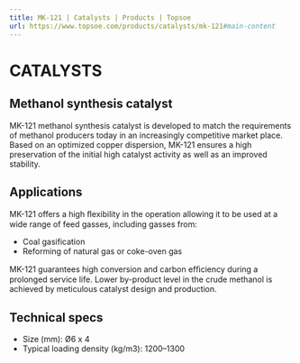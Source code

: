 ```yaml
---
title: MK-121 | Catalysts | Products | Topsoe
url: https://www.topsoe.com/products/catalysts/mk-121#main-content
---
```


# CATALYSTS

## Methanol synthesis catalyst

MK-121 methanol synthesis catalyst is developed to match the requirements of methanol producers today in an increasingly competitive market place. Based on an optimized copper dispersion, MK-121 ensures a high preservation of the initial high catalyst activity as well as an improved stability.

## Applications

MK-121 offers a high ﬂexibility in the operation allowing it to be used at a wide range of feed gasses, including gasses from:

- Coal gasification
- Reforming of natural gas or coke-oven gas

MK-121 guarantees high conversion and carbon efﬁciency during a prolonged service life. Lower by-product level in the crude methanol is achieved by meticulous catalyst design and production.

## Technical specs

- Size (mm): Ø6 x 4
- Typical loading density (kg/m3): 1200–1300